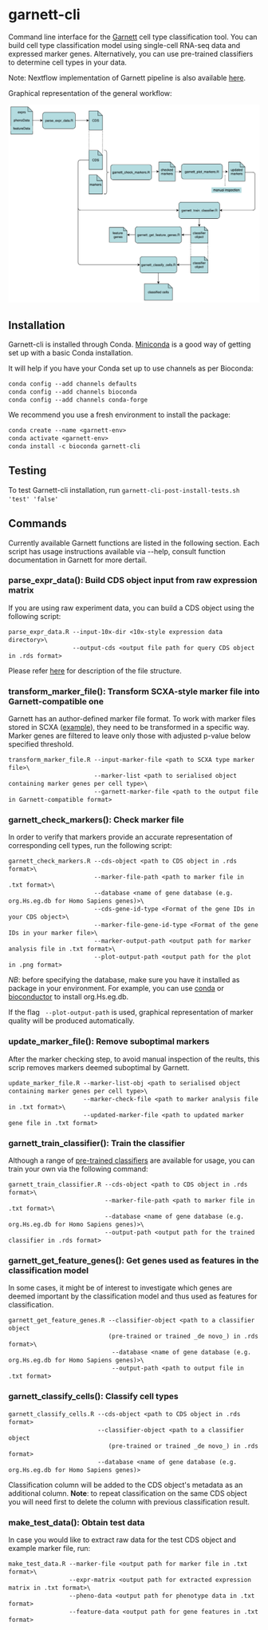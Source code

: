 # garnett-cli
Command line interface for the [Garnett](https://cole-trapnell-lab.github.io/garnett/) cell type classification tool. You can build cell type classification model using single-cell RNA-seq data and expressed marker genes. Alternatively, you can use pre-trained classifiers to determine cell types in your data.

Note: Nextflow implementation of Garnett pipeline is also available [here](https://github.com/ebi-gene-expression-group/garnett-workflow/tree/master).    

Graphical representation of the general workflow:

![](https://github.com/ebi-gene-expression-group/garnett-cli/blob/master/garnett_pipeline.png)

## Installation 
Garnett-cli is installed through Conda. [Miniconda](https://docs.conda.io/en/latest/miniconda.html) is a good way of getting set up with a basic Conda installation.

It will help if you have your Conda set up to use channels as per Bioconda:
```
conda config --add channels defaults
conda config --add channels bioconda
conda config --add channels conda-forge 
```

We recommend you use a fresh environment to install the package: 

```
conda create --name <garnett-env>
conda activate <garnett-env>
conda install -c bioconda garnett-cli 
```

## Testing
To test Garnett-cli installation, run ```garnett-cli-post-install-tests.sh 'test' 'false' ```

## Commands 
Currently available Garnett functions are listed in the following section. Each script has usage instructions available via --help, consult function documentation in Garnett for more dertail. 

### parse_expr_data(): Build CDS object input from raw expression matrix
If you are using raw experiment data, you can build a CDS object using the following script:

```
parse_expr_data.R --input-10x-dir <10x-style expression data directory>\
                  --output-cds <output file path for query CDS object in .rds format> 
```

Please refer [here](http://cole-trapnell-lab.github.io/monocle-release/docs/#the-celldataset-class) for description of the file structure.

### transform_marker_file(): Transform SCXA-style marker file into Garnett-compatible one
Garnett has an author-defined marker file format. To work with marker files stored in SCXA ([example](ftp://ftp.ebi.ac.uk/pub/databases/microarray/data/atlas/sc_experiments/E-ENAD-14/E-ENAD-14.marker_genes_18.tsv)), they need to be transformed in a specific way. Marker genes are filtered to leave only those with adjusted p-value below specified threshold.

```
transform_marker_file.R --input-marker-file <path to SCXA type marker file>\
                        --marker-list <path to serialised object containing marker genes per cell type>\
                        --garnett-marker-file <path to the output file in Garnett-compatible format>
```

### garnett_check_markers(): Check marker file 
In order to verify that markers provide an accurate representation of corresponding cell types, run the following script:

```
garnett_check_markers.R --cds-object <path to CDS object in .rds format>\
                        --marker-file-path <path to marker file in .txt format>\
                        --database <name of gene database (e.g. org.Hs.eg.db for Homo Sapiens genes)>\
                        --cds-gene-id-type <Format of the gene IDs in your CDS object>\
                        --marker-file-gene-id-type <Format of the gene IDs in your marker file>\
                        --marker-output-path <output path for marker analysis file in .txt format>\
                        --plot-output-path <output path for the plot in .png format>
```
_NB_: before specifying the database, make sure you have it installed as package in your environment. For example, you can use [conda](https://anaconda.org/bioconda/bioconductor-org.hs.eg.db) or [bioconductor](https://bioconductor.org/packages/release/data/annotation/html/org.Hs.eg.db.html) to install org.Hs.eg.db.
 
If the flag ` --plot-output-path` is used, graphical representation of marker quality will be produced automatically. 

### update_marker_file(): Remove suboptimal markers
After the marker checking step, to avoid manual inspection of the reults, this scrip removes markers deemed suboptimal by Garnett. 

```
update_marker_file.R --marker-list-obj <path to serialised object containing marker genes per cell type>\
                     --marker-check-file <path to marker analysis file in .txt format>\
                     --updated-marker-file <path to updated marker gene file in .txt format>
```

### garnett_train_classifier(): Train the classifier 
Although a range of [pre-trained classifiers](https://cole-trapnell-lab.github.io/garnett/classifiers/) are available for usage, you can train your own via the following command: 

```
garnett_train_classifier.R --cds-object <path to CDS object in .rds format>\
                           --marker-file-path <path to marker file in .txt format>\
                           --database <name of gene database (e.g. org.Hs.eg.db for Homo Sapiens genes)>\
                           --output-path <output path for the trained classifier in .rds format>
```

### garnett_get_feature_genes(): Get genes used as features in the classification model
In some cases, it might be of interest to investigate which genes are deemed important by the classification model and thus used as features for classification.

```
garnett_get_feature_genes.R --classifier-object <path to a classifier object 
                            (pre-trained or trained _de novo_) in .rds format>\
                             --database <name of gene database (e.g. org.Hs.eg.db for Homo Sapiens genes)>\
                             --output-path <path to output file in .txt format>
```

### garnett_classify_cells(): Classify cell types 
```
garnett_classify_cells.R --cds-object <path to CDS object in .rds format>
                         --classifier-object <path to a classifier object 
                            (pre-trained or trained _de novo_) in .rds format>
                         --database <name of gene database (e.g. org.Hs.eg.db for Homo Sapiens genes)>
```
Classification column will be added to the CDS object's metadata as an additional column. **Note**: to repeat classification on the same CDS object you will need first to delete the column with previous classification result. 

### make_test_data(): Obtain test data
In case you would like to extract raw data for the test CDS object and example marker file, run: 
```
make_test_data.R --marker-file <output path for marker file in .txt format>\
                 --expr-matrix <output path for extracted expression matrix in .txt format>\
                 --pheno-data <output path for phenotype data in .txt format>
                 --feature-data <output path for gene features in .txt format>
```




